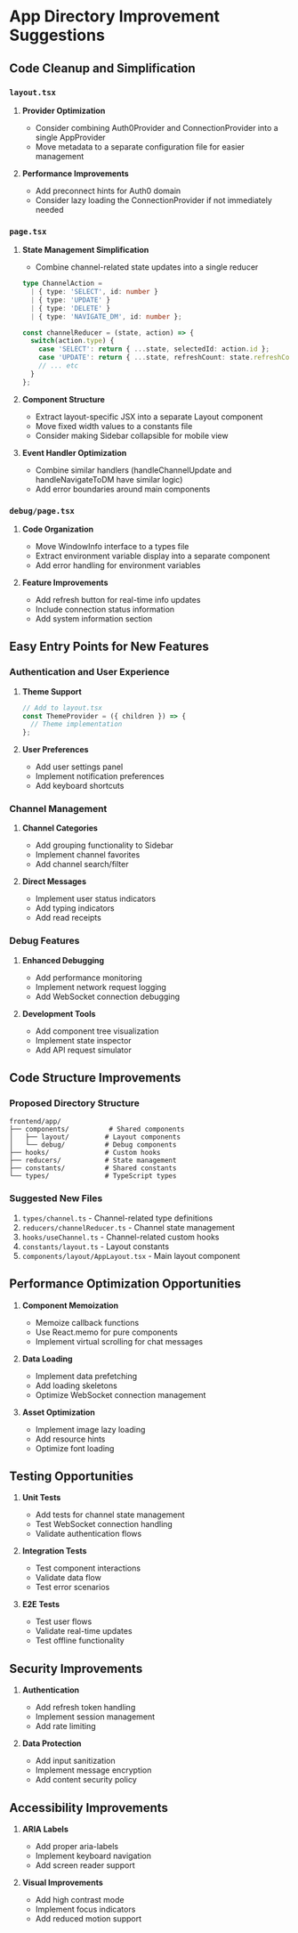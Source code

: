 # App Directory Improvement Suggestions

## Code Cleanup and Simplification

### `layout.tsx`
1. **Provider Optimization**
   - Consider combining Auth0Provider and ConnectionProvider into a single AppProvider
   - Move metadata to a separate configuration file for easier management

2. **Performance Improvements**
   - Add preconnect hints for Auth0 domain
   - Consider lazy loading the ConnectionProvider if not immediately needed

### `page.tsx`
1. **State Management Simplification**
   - Combine channel-related state updates into a single reducer
   ```typescript
   type ChannelAction = 
     | { type: 'SELECT', id: number }
     | { type: 'UPDATE' }
     | { type: 'DELETE' }
     | { type: 'NAVIGATE_DM', id: number };

   const channelReducer = (state, action) => {
     switch(action.type) {
       case 'SELECT': return { ...state, selectedId: action.id };
       case 'UPDATE': return { ...state, refreshCount: state.refreshCount + 1 };
       // ... etc
     }
   };
   ```

2. **Component Structure**
   - Extract layout-specific JSX into a separate Layout component
   - Move fixed width values to a constants file
   - Consider making Sidebar collapsible for mobile view

3. **Event Handler Optimization**
   - Combine similar handlers (handleChannelUpdate and handleNavigateToDM have similar logic)
   - Add error boundaries around main components

### `debug/page.tsx`
1. **Code Organization**
   - Move WindowInfo interface to a types file
   - Extract environment variable display into a separate component
   - Add error handling for environment variables

2. **Feature Improvements**
   - Add refresh button for real-time info updates
   - Include connection status information
   - Add system information section

## Easy Entry Points for New Features

### Authentication and User Experience
1. **Theme Support**
   ```typescript
   // Add to layout.tsx
   const ThemeProvider = ({ children }) => {
     // Theme implementation
   };
   ```

2. **User Preferences**
   - Add user settings panel
   - Implement notification preferences
   - Add keyboard shortcuts

### Channel Management
1. **Channel Categories**
   - Add grouping functionality to Sidebar
   - Implement channel favorites
   - Add channel search/filter

2. **Direct Messages**
   - Implement user status indicators
   - Add typing indicators
   - Add read receipts

### Debug Features
1. **Enhanced Debugging**
   - Add performance monitoring
   - Implement network request logging
   - Add WebSocket connection debugging

2. **Development Tools**
   - Add component tree visualization
   - Implement state inspector
   - Add API request simulator

## Code Structure Improvements

### Proposed Directory Structure
```
frontend/app/
├── components/          # Shared components
│   ├── layout/         # Layout components
│   └── debug/          # Debug components
├── hooks/              # Custom hooks
├── reducers/           # State management
├── constants/          # Shared constants
└── types/              # TypeScript types
```

### Suggested New Files
1. `types/channel.ts` - Channel-related type definitions
2. `reducers/channelReducer.ts` - Channel state management
3. `hooks/useChannel.ts` - Channel-related custom hooks
4. `constants/layout.ts` - Layout constants
5. `components/layout/AppLayout.tsx` - Main layout component

## Performance Optimization Opportunities

1. **Component Memoization**
   - Memoize callback functions
   - Use React.memo for pure components
   - Implement virtual scrolling for chat messages

2. **Data Loading**
   - Implement data prefetching
   - Add loading skeletons
   - Optimize WebSocket connection management

3. **Asset Optimization**
   - Implement image lazy loading
   - Add resource hints
   - Optimize font loading

## Testing Opportunities

1. **Unit Tests**
   - Add tests for channel state management
   - Test WebSocket connection handling
   - Validate authentication flows

2. **Integration Tests**
   - Test component interactions
   - Validate data flow
   - Test error scenarios

3. **E2E Tests**
   - Test user flows
   - Validate real-time updates
   - Test offline functionality

## Security Improvements

1. **Authentication**
   - Add refresh token handling
   - Implement session management
   - Add rate limiting

2. **Data Protection**
   - Add input sanitization
   - Implement message encryption
   - Add content security policy

## Accessibility Improvements

1. **ARIA Labels**
   - Add proper aria-labels
   - Implement keyboard navigation
   - Add screen reader support

2. **Visual Improvements**
   - Add high contrast mode
   - Implement focus indicators
   - Add reduced motion support 